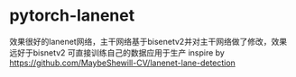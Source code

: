 # pytorch-lanenet
效果很好的lanenet网络，主干网络基于bisenetv2并对主干网络做了修改，效果远好于bisnetv2
可直接训练自己的数据应用于生产
inspire by https://github.com/MaybeShewill-CV/lanenet-lane-detection

